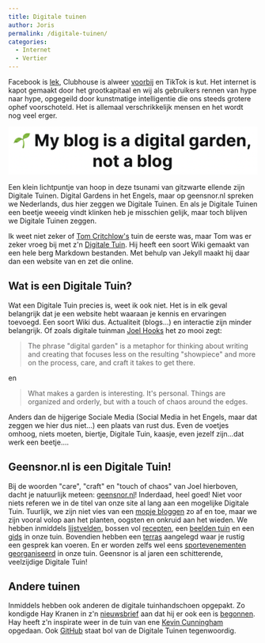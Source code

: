 ```yaml
---
title: Digitale tuinen
author: Joris
permalink: /digitale-tuinen/
categories:
  - Internet
  - Vertier
---
```


Facebook is [lek](https://www.theverge.com/2021/4/4/22366822/facebook-personal-data-533-million-leaks-online-email-phone-numbers), Clubhouse is alweer [voorbij](https://twitter.com/ShaanVP/status/1371972261004070913) en TikTok is kut. Het internet is kapot gemaakt door het grootkapitaal en wij als gebruikers rennen van hype naar hype, opgegeild door kunstmatige intelligentie die ons steeds grotere ophef voorschoteld. Het is allemaal verschrikkelijk mensen en het wordt nog veel erger.

![digitale tuin](assets/posts/digitaletuin.png)

Een klein lichtpuntje van hoop in deze tsunami van gitzwarte ellende zijn Digitale Tuinen. Digital Gardens in het Engels, maar op geensnor.nl spreken we Nederlands, dus hier zeggen we Digitale Tuinen. En als je Digitale Tuinen een beetje weeeig vindt klinken heb je misschien gelijk, maar toch blijven we Digitale Tuinen zeggen.

Ik weet niet zeker of [Tom Critchlow's](https://tomcritchlow.com) tuin de eerste was, maar Tom was er zeker vroeg bij met z'n [Digitale Tuin](https://tomcritchlow.com/blogchains/digital-gardens/). Hij heeft een soort Wiki gemaakt van een hele berg Markdown bestanden. Met behulp van Jekyll maakt hij daar dan een website van en zet die online.

## Wat is een Digitale Tuin?

Wat een Digitale Tuin precies is, weet ik ook niet. Het is in elk geval belangrijk dat je een website hebt waaraan je kennis en ervaringen toevoegd. Een soort Wiki dus. Actualiteit (blogs...) en interactie zijn minder belangrijk. Of zoals digitale tuinman [Joel Hooks](https://joelhooks.com/digital-garden) het zo mooi zegt:

>The phrase "digital garden" is a metaphor for thinking about writing and creating that focuses less on the resulting "showpiece" and more on the process, care, and craft it takes to get there.

en

> What makes a garden is interesting. It's personal. Things are organized and orderly, but with a touch of chaos around the edges.

Anders dan de hijgerige Sociale Media (Social Media in het Engels, maar dat zeggen we hier dus niet...) een plaats van rust dus. Even de voetjes omhoog, niets moeten, biertje, Digitale Tuin, kaasje, even jezelf zijn...dat werk een beetje....

## Geensnor.nl is een Digitale Tuin!

Bij de woorden "care", "craft" en "touch of chaos" van Joel hierboven, dacht je natuurlijk meteen: [geensnor.nl](https://www.geensnor.nl)! Inderdaad, heel goed! Niet voor niets referen we in de titel van onze site al lang aan een mogelijke Digitale Tuin. Tuurlijk, we zijn niet vies van een [mopje bloggen](https://geensnor.netlify.app/pages/alle_berichten.html) zo af en toe, maar we zijn vooral volop aan het planten, oogsten en onkruid aan het wieden. We hebben inmiddels [lijstvelden](https://github.com/geensnor/SnorLijsten), bossen vol [recepten](https://geensnor.nl/watetenwevandaag/), een [beelden tuin](pages/gezichteninborden.html) en een [gids](https://github.com/geensnor/SnorBot) in onze tuin. Bovendien hebben een [terras](https://t.me/geensnor) aangelegd waar je rustig een gesprek kan voeren. En er worden zelfs wel eens [sportevenementen georganiseerd](https://www.omloopdesnor.nl) in onze tuin. Geensnor is al jaren een schitterende, veelzijdige Digitale Tuin!

## Andere tuinen

Inmiddels hebben ook anderen de digitale tuinhandschoen opgepakt. Zo kondigde Hay Kranen in z'n [nieuwsbrief](https://www.haykranen.nl/circulaire/) aan dat hij er ook een is [begonnen](https://www.haykranen.nl/wiki/). Hay heeft z'n inspirate weer in de tuin van ene [Kevin Cunningham](https://kevincunningham.co.uk) opgedaan. Ook [GitHub](https://github.com/search?q=digital+garden) staat bol van de Digitale Tuinen tegenwoordig.
